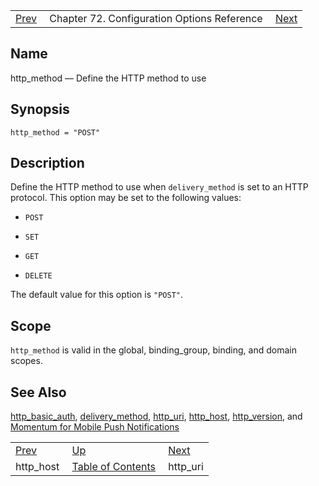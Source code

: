 |     |     |     |
| --- | --- | --- |
| [Prev](conf.ref.http_host)  | Chapter 72. Configuration Options Reference |  [Next](conf.ref.http_uri) |

<a name="conf.ref.http_method"></a>
## Name

http_method — Define the HTTP method to use

## Synopsis

`http_method = "POST"`

<a name="idp24917440"></a>
## Description

Define the HTTP method to use when `delivery_method` is set to an HTTP protocol. This option may be set to the following values:

*   `POST`

*   `SET`

*   `GET`

*   `DELETE`

The default value for this option is `"POST"`.

<a name="idp24926096"></a>
## Scope

`http_method` is valid in the global, binding_group, binding, and domain scopes.

<a name="idp24927952"></a>
## See Also

[http_basic_auth](conf.ref.http_basic_auth "http_basic_auth"), [delivery_method](conf.ref.delivery_method "delivery_method"), [http_uri](conf.ref.http_uri "http_uri"), [http_host](conf.ref.http_host "http_host"), [http_version](conf.ref.http_version "http_version"), and [Momentum for Mobile Push Notifications](https://support.messagesystems.com/docs/web-push/)

|     |     |     |
| --- | --- | --- |
| [Prev](conf.ref.http_host)  | [Up](config.options.ref) |  [Next](conf.ref.http_uri) |
| http_host  | [Table of Contents](index) |  http_uri |

